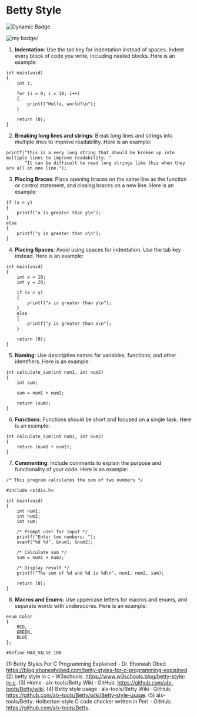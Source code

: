 # Betty Style 



![Dynamic Badge](https://img.shields.io/badge/https%3A%2F%2Fgithub.com%2Falx-tools%2FBetty%2Fwiki?)

![my badge/](https://badgen.net/badge/Betty/ALX)

1. **Indentation**: Use the tab key for indentation instead of spaces. Indent every block of code you write, including nested blocks. Here is an example:

```
int main(void)
{
    int i;

    for (i = 0; i < 10; i++)
    {
        printf("Hello, world!\n");
    }

    return (0);
}
```

2. **Breaking long lines and strings**: Break long lines and strings into multiple lines to improve readability. Here is an example:

```
printf("This is a very long string that should be broken up into multiple lines to improve readability. "
       "It can be difficult to read long strings like this when they are all on one line.");
```

3. **Placing Braces**: Place opening braces on the same line as the function or control statement, and closing braces on a new line. Here is an example:

```
if (x > y)
{
    printf("x is greater than y\n");
}
else
{
    printf("y is greater than x\n");
}
```

4. **Placing Spaces**: Avoid using spaces for indentation. Use the tab key instead. Here is an example:

```
int main(void)
{
    int x = 10;
    int y = 20;

    if (x > y)
    {
        printf("x is greater than y\n");
    }
    else
    {
        printf("y is greater than x\n");
    }

    return (0);
}
```

5. **Naming**: Use descriptive names for variables, functions, and other identifiers. Here is an example:

```
int calculate_sum(int num1, int num2)
{
    int sum;

    sum = num1 + num2;

    return (sum);
}
```

6. **Functions**: Functions should be short and focused on a single task. Here is an example:

```
int calculate_sum(int num1, int num2)
{
    return (num1 + num2);
}
```

7. **Commenting**: Include comments to explain the purpose and functionality of your code. Here is an example:

```
/* This program calculates the sum of two numbers */

#include <stdio.h>

int main(void)
{
    int num1;
    int num2;
    int sum;

    /* Prompt user for input */
    printf("Enter two numbers: ");
    scanf("%d %d", &num1, &num2);

    /* Calculate sum */
    sum = num1 + num2;

    /* Display result */
    printf("The sum of %d and %d is %d\n", num1, num2, sum);

    return (0);
}
```

8. **Macros and Enums**: Use uppercase letters for macros and enums, and separate words with underscores. Here is an example:

```
enum Color
{
    RED,
    GREEN,
    BLUE
};

#define MAX_VALUE 100
```



(1) Betty Styles For C Programming Explained - Dr. Ehoneah Obed. https://blog.ehoneahobed.com/betty-styles-for-c-programming-explained.
(2) betty style in c - W3schools. https://www.w3schools.blog/betty-style-in-c.
(3) Home · alx-tools/Betty Wiki · GitHub. https://github.com/alx-tools/Betty/wiki.
(4) Betty style usage · alx-tools/Betty Wiki · GitHub. https://github.com/alx-tools/Betty/wiki/Betty-style-usage.
(5) alx-tools/Betty: Holberton-style C code checker written in Perl - GitHub. https://github.com/alx-tools/Betty.